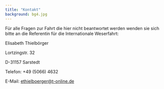 ```yaml
---
title: "Kontakt"
background: bg4.jpg
---
```


Für alle Fragen zur Fahrt die hier nicht beantwortet werden wenden sie sich bitte an die Referentin für die Internationale Weserfahrt: 

Elisabeth Thielbörger

Lortzingstr. 32

D-31157 Sarstedt

Telefon: +49 (5066) 4632

E-Mail: ethielboerger@t-online.de
